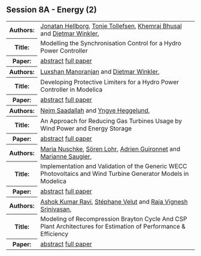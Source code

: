 ## Session 8A - Energy (2)
<table>
<tr><th>Authors:</th>
<td>
<a href="/proceedings/authors/JonatanHellborg">Jonatan Hellborg</a>, <a href="/proceedings/authors/TonjeTollefsen">Tonje Tollefsen</a>, <a href="/proceedings/authors/KhemrajBhusal">Khemraj Bhusal</a> and <a href="/proceedings/authors/DietmarWinkler">Dietmar Winkler</a>, </td>
</tr>
<tr><th>Title:</th>
<td>Modelling the Synchronisation Control for a Hydro Power Controller</td></tr></tr>
<tr><th>Paper:</th>
<td><a href="/abstracts/abstract_8A_1">abstract</a> <a href="/proceedings/papers/Modelica2021session8A_paper1.pdf">full paper</a></td>
</tr>
<tr><th>Authors:</th>
<td>
<a href="/proceedings/authors/LuxshanManoranjan">Luxshan Manoranjan</a> and <a href="/proceedings/authors/DietmarWinkler">Dietmar Winkler</a>, </td>
</tr>
<tr><th>Title:</th>
<td>Developing Protective Limiters for a Hydro Power Controller in Modelica</td></tr></tr>
<tr><th>Paper:</th>
<td><a href="/abstracts/abstract_8A_2">abstract</a> <a href="/proceedings/papers/Modelica2021session8A_paper2.pdf">full paper</a></td>
</tr>
<tr><th>Authors:</th>
<td>
<a href="/proceedings/authors/NejmSaadallah">Nejm Saadallah</a> and <a href="/proceedings/authors/YngveHeggelund">Yngve Heggelund</a>, </td>
</tr>
<tr><th>Title:</th>
<td>An Approach for Reducing Gas Turbines Usage by Wind Power and Energy Storage</td></tr></tr>
<tr><th>Paper:</th>
<td><a href="/abstracts/abstract_8A_3">abstract</a> <a href="/proceedings/papers/Modelica2021session8A_paper3.pdf">full paper</a></td>
</tr>
<tr><th>Authors:</th>
<td>
<a href="/proceedings/authors/MariaNuschke">Maria Nuschke</a>, <a href="/proceedings/authors/SorenLohr">Sören Lohr</a>, <a href="/proceedings/authors/AdrienGuironnet">Adrien Guironnet</a> and <a href="/proceedings/authors/MarianneSaugier">Marianne Saugier</a>, </td>
</tr>
<tr><th>Title:</th>
<td>Implementation and Validation of the Generic WECC Photovoltaics and Wind Turbine Generator Models in Modelica</td></tr></tr>
<tr><th>Paper:</th>
<td><a href="/abstracts/abstract_8A_4">abstract</a> <a href="/proceedings/papers/Modelica2021session8A_paper4.pdf">full paper</a></td>
</tr>
<tr><th>Authors:</th>
<td>
<a href="/proceedings/authors/AshokKumarRavi">Ashok Kumar Ravi</a>, <a href="/proceedings/authors/StephaneVelut">Stéphane Velut</a> and <a href="/proceedings/authors/RajaVigneshSrinivasan">Raja Vignesh Srinivasan</a>, </td>
</tr>
<tr><th>Title:</th>
<td>Modeling of Recompression Brayton Cycle And CSP Plant Architectures for Estimation of Performance & Efficiency</td></tr></tr>
<tr><th>Paper:</th>
<td><a href="/abstracts/abstract_8A_5">abstract</a> <a href="/proceedings/papers/Modelica2021session8A_paper5.pdf">full paper</a></td>
</tr>
</table>


